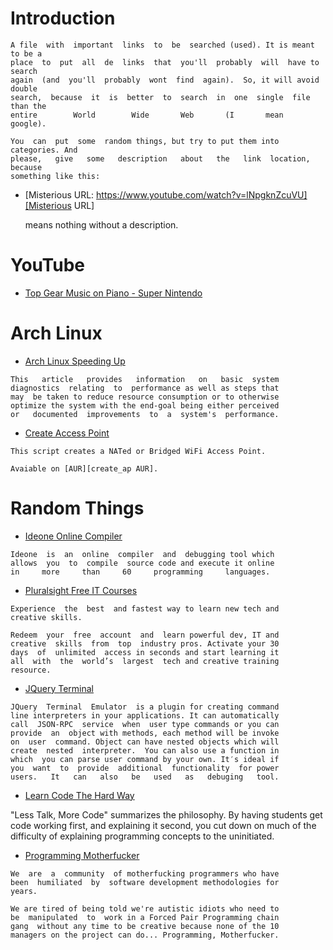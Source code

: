# Introduction

    A file  with  important  links  to  be  searched (used). It is meant to be a
    place  to  put  all  de  links  that  you'll  probably  will  have to search
    again  (and  you'll  probably  wont  find  again).  So, it will avoid double
    search,  because  it  is  better  to  search  in  one  single  file than the
    entire        World        Wide       Web       (I       mean       google).

    You  can  put  some  random things, but try to put them into categories. And
    please,   give   some   description   about   the   link  location,  because
    something like this:

* [Misterious URL: https://www.youtube.com/watch?v=lNpgknZcuVU][Misterious URL]

    means nothing without a description.


# YouTube

* [Top Gear Music on Piano - Super Nintendo][TG]

# Arch Linux

* [Arch Linux Speeding Up][ArchUp]
<!--{{{-->

    This   article   provides   information   on   basic  system
    diagnostics  relating  to  performance as well as steps that
    may  be taken to reduce resource consumption or to otherwise
    optimize the system with the end-goal being either perceived
    or   documented  improvements  to  a  system's  performance.

<!--}}}-->

* [Create Access Point][create_ap]
<!--{{{-->

    This script creates a NATed or Bridged WiFi Access Point.

    Avaiable on [AUR][create_ap AUR].

<!--}}}-->
# Random Things

* [Ideone Online Compiler][Ideone]
<!--{{{-->

    Ideone  is  an  online  compiler  and  debugging tool which
    allows  you  to  compile  source code and execute it online
    in     more     than     60     programming     languages.

<!--}}}-->

* [Pluralsight Free IT Courses][Pluralsight]
<!--{{{-->

    Experience  the  best  and fastest way to learn new tech and
    creative skills.

    Redeem  your  free  account  and  learn powerful dev, IT and
    creative  skills  from  top  industry pros. Activate your 30
    days  of  unlimited  access in seconds and start learning it
    all  with  the  world’s  largest  tech and creative training
    resource.

<!--}}}-->

* [JQuery Terminal][JQueryTerminal]
<!--{{{-->

    JQuery  Terminal  Emulator  is a plugin for creating command
    line interpreters in your applications. It can automatically
    call  JSON-RPC  service  when  user type commands or you can
    provide  an  object with methods, each method will be invoke
    on  user  command. Object can have nested objects which will
    create  nested  interpreter.  You can also use a function in
    which  you can parse user command by your own. It′s ideal if
    you  want  to  provide  additional  functionality  for power
    users.   It   can   also   be   used   as   debuging   tool.

<!--}}}-->

* [Learn Code The Hard Way][LCTHW]
<!--{{{-->
"Less  Talk, More Code" summarizes the philosophy. By having
students  get  code working first, and explaining it second,
you  cut  down  on  much  of  the  difficulty  of explaining
programming      concepts      to      the      uninitiated.
<!--}}}-->

* [Programming Motherfucker][PMFucker]
<!--{{{-->

    We  are  a  community  of motherfucking programmers who have
    been  humiliated  by  software development methodologies for
    years.

    We are tired of being told we're autistic idiots who need to
    be  manipulated  to  work in a Forced Pair Programming chain
    gang  without any time to be creative because none of the 10
    managers on the project can do... Programming, Motherfucker.

<!--}}}-->





[Misterious URL]: https://www.youtube.com/watch?v=lNpgknZcuVU
[Ideone]: http://ideone.com/
[Pluralsight]: https://offers.pluralsight.com/
[ArchUp]: https://wiki.archlinux.org/index.php/Maximizing_performance
[TG]: https://www.youtube.com/watch?v=_QVKcjpjeM4&index=1&list=RD_QVKcjpjeM4
[create_ap]: https://github.com/oblique/create_ap
[create_ap AUR]: https://aur4.archlinux.org/packages/create_ap
[JQueryTerminal]: http://terminal.jcubic.pl/
[LCTHW]: http://learncodethehardway.org/
[PMFucker]: http://programming-motherfucker.com/ 
